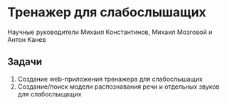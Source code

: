 # Тренажер для слабослышащих

Научные руководители Михаил Константинов, Михаил Мозговой и Антон Канев

## Задачи
1. Создание web-приложения тренажера для слабослышащих
2. Создание/поиск модели распознавания речи и отдельных звуков для слабослыщащих
